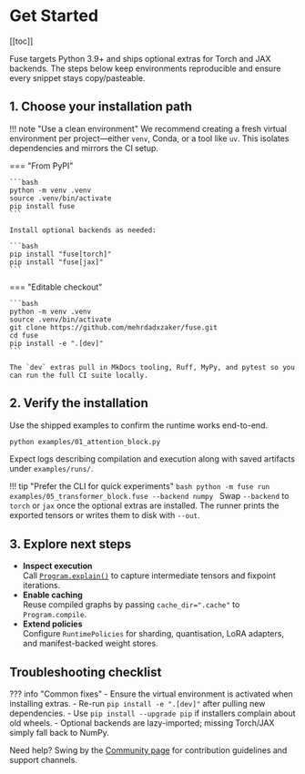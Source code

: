 # Get Started

[[toc]]

Fuse targets Python 3.9+ and ships optional extras for Torch and JAX backends. The steps below keep environments reproducible and ensure every snippet stays copy/pasteable.

## 1. Choose your installation path

!!! note "Use a clean environment"
    We recommend creating a fresh virtual environment per project—either `venv`, Conda, or a tool like `uv`. This isolates dependencies and mirrors the CI setup.

=== "From PyPI"

    ```bash
    python -m venv .venv
    source .venv/bin/activate
    pip install fuse
    ```

    Install optional backends as needed:

    ```bash
    pip install "fuse[torch]"
    pip install "fuse[jax]"
    ```

=== "Editable checkout"

    ```bash
    python -m venv .venv
    source .venv/bin/activate
    git clone https://github.com/mehrdadxzaker/fuse.git
    cd fuse
    pip install -e ".[dev]"
    ```

    The `dev` extras pull in MkDocs tooling, Ruff, MyPy, and pytest so you can run the full CI suite locally.

## 2. Verify the installation

Use the shipped examples to confirm the runtime works end-to-end.

```bash
python examples/01_attention_block.py
```

Expect logs describing compilation and execution along with saved artifacts under `examples/runs/`.

!!! tip "Prefer the CLI for quick experiments"
    ```bash
    python -m fuse run examples/05_transformer_block.fuse --backend numpy
    ```
    Swap `--backend` to `torch` or `jax` once the optional extras are installed. The runner prints the exported tensors or writes them to disk with `--out`.

## 3. Explore next steps

<div class="grid cards" markdown>

-   __Inspect execution__  
    Call [`Program.explain()`](reference/fuse/core/program/index.md) to capture intermediate tensors and fixpoint iterations.
-   __Enable caching__  
    Reuse compiled graphs by passing `cache_dir=".cache"` to `Program.compile`.
-   __Extend policies__  
    Configure `RuntimePolicies` for sharding, quantisation, LoRA adapters, and manifest-backed weight stores.

</div>

## Troubleshooting checklist

??? info "Common fixes"
    - Ensure the virtual environment is activated when installing extras.
    - Re-run `pip install -e ".[dev]"` after pulling new dependencies.
    - Use `pip install --upgrade pip` if installers complain about old wheels.
    - Optional backends are lazy-imported; missing Torch/JAX simply fall back to NumPy.

Need help? Swing by the [Community page](community.md) for contribution guidelines and support channels.

